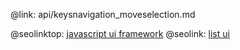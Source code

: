 @link: api/keysnavigation_moveselection.md

@seolinktop: [javascript ui framework](https://webix.com)
@seolink: [list ui](https://webix.com/widget/list/)